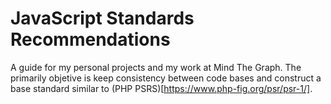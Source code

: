 # JavaScript Standards Recommendations

A guide for my personal projects and my work at Mind The Graph. The primarily objetive is keep consistency between code bases and construct a base standard similar to (PHP PSRS)[https://www.php-fig.org/psr/psr-1/].
